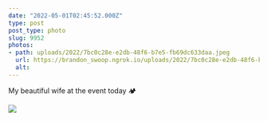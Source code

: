```yaml
---
date: "2022-05-01T02:45:52.000Z"
type: post 
post_type: photo
slug: 9952
photos: 
- path: uploads/2022/7bc0c28e-e2db-48f6-b7e5-fb69dc633daa.jpeg
  url: https://brandon_swoop.ngrok.io/uploads/2022/7bc0c28e-e2db-48f6-b7e5-fb69dc633daa.jpeg
  alt: 
---
```

My beautiful wife at the event today 🏕


![](/uploads/2022/7bc0c28e-e2db-48f6-b7e5-fb69dc633daa.jpeg)

